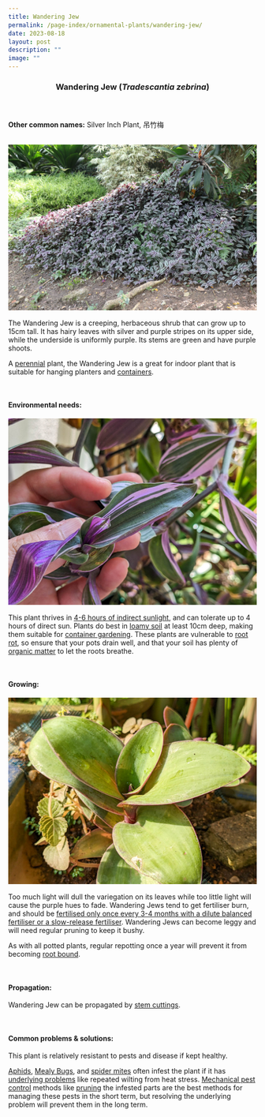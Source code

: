 ```yaml
---
title: Wandering Jew
permalink: /page-index/ornamental-plants/wandering-jew/
date: 2023-08-18
layout: post
description: ""
image: ""
---
```

<header> 
	<h3>Wandering Jew (<em>Tradescantia zebrina</em>)</h3> 
</header>

<section>
	<p><strong>Other common names:</strong> Silver Inch Plant, 吊竹梅</p>
	<br>
</section>

<section>
	<img title="Wandering jew growing as a groundcover in true ground. Photo by Flora and Fauna Web." src="/images/Plants/wanderingjew_ffw_2.jpg">
	<p>The Wandering Jew is a creeping, herbaceous shrub that can grow up to 15cm tall. It has hairy leaves with silver and purple stripes on its upper side, while the underside is uniformly purple. Its stems are green and have purple shoots.</p>
	<p>A <a href="/learn-more-about-gardening/glossary/#p">perennial</a> plant, the Wandering Jew is a great for indoor plant that is suitable for hanging planters and <a href="/page-index/horticulture-techniques/planting-in-containers/">containers</a>.</p>
	 <br> 
</section> 
 
<section> 
  <h4>Environmental needs:</h4> 
	<img title="Wandering jew leaves. Photo by Jacqueline Chua." src="/images/Plants/wanderingjew%20(1)_jacquelinechua.jpg">
  <p>This plant thrives in <a href="/page-index/horticulture-techniques/gauging-light/">4-6 hours of indirect sunlight</a>, and can tolerate up to 4 hours of direct sun.  Plants do best in <a href="/page-index/horticulture-techniques/soil/">loamy soil</a> at least 10cm deep, making them suitable for <a href="/page-index/horticulture-techniques/planting-in-containers/">container gardening</a>. These plants are vulnerable to <a href="/page-index/plant-problems/root-rot/">root rot</a>, so ensure that your pots drain well, and that your soil has plenty of <a href="/page-index/horticulture-techniques/soil-amendments/">organic matter</a> to let the roots breathe.</p> 
	<br>
</section>

<section> 
  <h4>Growing:</h4> 
	<img title="Wandering jew leaves that have lost their variegation. Photo by Jacqueline Chua." src="/images/Plants/wanderingjew%20(2)_jacquelinechua.jpg">
	<p>Too much light will dull the variegation on its leaves while too little light will cause the purple hues to fade. Wandering Jews tend to get fertiliser burn, and should be <a href="/page-index/horticulture-techniques/fertilising/">fertilised only once every 3-4 months with a dilute balanced fertiliser or a slow-release fertiliser</a>.  Wandering Jews can become leggy and will need regular pruning to keep it bushy.</p>
<p>As with all potted plants, regular repotting once a year will prevent it from becoming <a href="/page-index/plant-problems/root-bound/">root bound</a>.</p> 
	<br> 
</section> 

<section> 
  <h4>Propagation:</h4> 
	<p>Wandering Jew can be propagated by <a href="/page-index/horticulture-techniques/propagating-by-cuttings/">stem cuttings</a>.</p> 
	<br> 
</section> 
 
<section> 
  <h4>Common problems &amp; solutions:</h4> 
	<p>This plant is relatively resistant to pests and disease if kept healthy.</p>
<p><a href="/page-index/pests/aphids/">Aphids</a>, <a href="/page-index/pests/mealy-bugs/">Mealy Bugs</a>, and <a href="/page-index/pests/spider-mites/">spider mites</a> often infest the plant if it has <a href="/learn-more-about-gardening/plant-problems/">underlying problems</a> like repeated wilting from heat stress. <a href="/horticulture-techniques/pest-control/">Mechanical pest control</a> methods like <a href="/page-index/horticulture-techniques/pruning/">pruning</a> the infested parts are the best methods for managing these pests in the short term, but resolving the underlying problem will prevent them in the long term.</p>
</section>